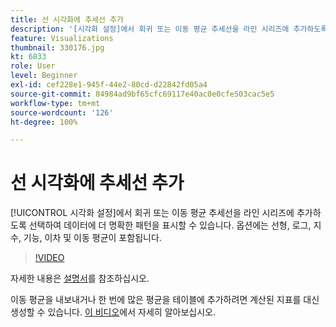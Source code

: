 ```yaml
---
title: 선 시각화에 추세선 추가
description: '[시각화 설정]에서 회귀 또는 이동 평균 추세선을 라인 시리즈에 추가하도록 선택하여 데이터에 더 명확한 패턴을 표시할 수 있습니다. 옵션에는 선형, 로그, 지수, 기능, 이차 및 이동 평균이 포함됩니다.'
feature: Visualizations
thumbnail: 330176.jpg
kt: 6833
role: User
level: Beginner
exl-id: cef228e1-945f-44e2-80cd-d22842fd05a4
source-git-commit: 84984ad9bf65cfc69117e40ac0e0cfe503cac5e5
workflow-type: tm+mt
source-wordcount: '126'
ht-degree: 100%

---
```


# 선 시각화에 추세선 추가

[!UICONTROL 시각화 설정]에서 회귀 또는 이동 평균 추세선을 라인 시리즈에 추가하도록 선택하여 데이터에 더 명확한 패턴을 표시할 수 있습니다. 옵션에는 선형, 로그, 지수, 기능, 이차 및 이동 평균이 포함됩니다.

>[!VIDEO](https://video.tv.adobe.com/v/342846/?quality=12&learn=on&captions=kor)

자세한 내용은 [설명서](https://experienceleague.adobe.com/docs/analytics/analyze/analysis-workspace/visualizations/line.html?lang=ko#analysis-workspace)를 참조하십시오.

이동 평균을 내보내거나 한 번에 많은 평균을 테이블에 추가하려면 계산된 지표를 대신 생성할 수 있습니다. [이 비디오](https://experienceleague.adobe.com/docs/analytics-learn/tutorials/analysis-workspace/visualizations/using-the-cumulative-average-function-to-apply-metric-smoothing.html?lang=ko#analysis-workspace)에서 자세히 알아보십시오.
